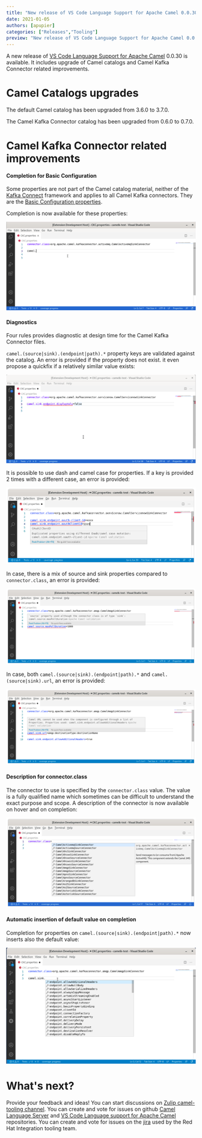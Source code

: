 ```yaml
---
title: "New release of VS Code Language Support for Apache Camel 0.0.30"
date: 2021-01-05
authors: [apupier]
categories: ["Releases","Tooling"]
preview: "New release of VS Code Language Support for Apache Camel 0.0.30: catalog updates and Camel Kafka Connector improvements"
---
```


A new release of [VS Code Language Support for Apache Camel](https://marketplace.visualstudio.com/items?itemName=redhat.vscode-apache-camel) 0.0.30 is available. It includes upgrade of Camel catalogs and Camel Kafka Connector related improvements.

# Camel Catalogs upgrades

The default Camel catalog has been upgraded from 3.6.0 to 3.7.0.

The Camel Kafka Connector catalog has been upgraded from 0.6.0 to 0.7.0.

# Camel Kafka Connector related improvements

#### Completion for Basic Configuration

Some properties are not part of the Camel catalog material, neither of the [Kafka Connect](https://kafka.apache.org/documentation/#connectconfigs) framework and applies to all Camel Kafka connectors. They are the [Basic Configuration properties](/camel-kafka-connector/latest/user-guide/basic-configuration.html).

Completion is now available for these properties:

![Completion for Basic Configuration properties](./completionBasicPropertiesCamelkafkaConnector.gif)

#### Diagnostics

Four rules provides diagnostic at design time for the Camel Kafka Connector files.

`camel.(source|sink).(endpoint|path).*` property keys are validated against the catalog. An error is provided if the property does not exist. it even propose a quickfix if a relatively similar value exists:

![Quickfix for unknown properties](./quickfixCamelCaseCamelkafkaConnectorunknownProperties.gif)

It is possible to use dash and camel case for properties. If a key is provided 2 times with a different case, an error is provided:

![Duplicated key property](./duplicatedKeyWithMixDashAndCamelCaseDetection.png)

In case, there is a mix of source and sink properties compared to `connector.class`, an error is provided:

![sink/source msimatch with connector.class](./diagnosticSinkSourcepropertyTypematchConnectorClassType.png)

In case, both `camel.(source|sink).(endpoint|path).*` and `camel.(source|sink).url`, an error is provided:

![diagnostic for list of properties and url property notation](./diagnosticMixedNotation.png)

#### Description for connector.class

The connector to use is specified by the `connector.class` value. The value is a fully qualified name which sometimes can be difficult to understand the exact purpose and scope. A description of the connector is now available on hover and on completion:

![Description for connector.class value completion](./completionWithDescriptionforConnectorClass.png)

#### Automatic insertion of default value on completion

Completion for properties on `camel.(source|sink).(endpoint|path).*` now inserts also the default value:

![Default value inserted on completion](./completionInsertingDefaultValue.gif)

# What's next?

Provide your feedback and ideas!
You can start discussions on [Zulip camel-tooling channel](https://camel.zulipchat.com/#narrow/stream/258729-camel-tooling).
You can create and vote for issues on github [Camel Language Server](https://github.com/camel-tooling/camel-language-server/issues) and [VS Code Language support for Apache Camel](https://github.com/camel-tooling/camel-lsp-client-vscode/issues) repositories.
You can create and vote for issues on the [jira](https://issues.redhat.com/browse/FUSETOOLS2) used by the Red Hat Integration tooling team.
